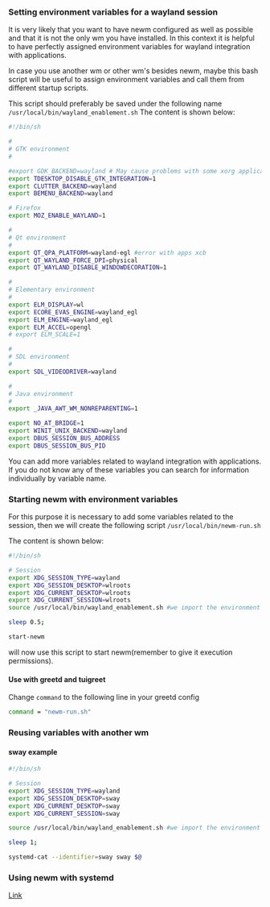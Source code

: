 ### Setting environment variables for a wayland session

It is very likely that you want to have newm configured as well as possible and that it is not the only wm you have installed. In this context it is helpful to have perfectly assigned environment variables for wayland integration with applications.


In case you use another wm or other wm's besides newm, maybe this bash script will be useful to assign environment variables and call them from different startup scripts.

 This script should preferably be saved under the following name `/usr/local/bin/wayland_enablement.sh`
 The content is shown below:

 ``` bash
 #!/bin/sh

#
# GTK environment
#

#export GDK_BACKEND=wayland # May cause problems with some xorg applications
export TDESKTOP_DISABLE_GTK_INTEGRATION=1
export CLUTTER_BACKEND=wayland
export BEMENU_BACKEND=wayland

# Firefox
export MOZ_ENABLE_WAYLAND=1

#
# Qt environment
#
export QT_QPA_PLATFORM=wayland-egl #error with apps xcb
export QT_WAYLAND_FORCE_DPI=physical
export QT_WAYLAND_DISABLE_WINDOWDECORATION=1

#
# Elementary environment
#
export ELM_DISPLAY=wl
export ECORE_EVAS_ENGINE=wayland_egl
export ELM_ENGINE=wayland_egl
export ELM_ACCEL=opengl
# export ELM_SCALE=1

#
# SDL environment
#
export SDL_VIDEODRIVER=wayland

#
# Java environment
#
export _JAVA_AWT_WM_NONREPARENTING=1

export NO_AT_BRIDGE=1
export WINIT_UNIX_BACKEND=wayland
export DBUS_SESSION_BUS_ADDRESS
export DBUS_SESSION_BUS_PID
 ```
 You can add more variables related to wayland integration with applications. If you do not know any of these variables you can search for information individually by variable name.


### Starting newm with environment variables

For this purpose it is necessary to add some variables related to the session,
then we will create the following script `/usr/local/bin/newm-run.sh`

 The content is shown below:

 ``` bash
#!/bin/sh

# Session
export XDG_SESSION_TYPE=wayland
export XDG_SESSION_DESKTOP=wlroots
export XDG_CURRENT_DESKTOP=wlroots
export XDG_CURRENT_SESSION=wlroots
source /usr/local/bin/wayland_enablement.sh #we import the environment variables defined above

sleep 0.5;

start-newm
 ```

 will now use this script to start newm(remember to give it execution permissions).

#### Use with greetd and tuigreet

Change `command` to the following line in your greetd config

``` bash
command = "newm-run.sh"
```

### Reusing variables with another wm

#### sway example

 ``` bash
#!/bin/sh

# Session
export XDG_SESSION_TYPE=wayland
export XDG_SESSION_DESKTOP=sway
export XDG_CURRENT_DESKTOP=sway
export XDG_CURRENT_SESSION=sway

source /usr/local/bin/wayland_enablement.sh #we import the environment variables defined above

sleep 1;

systemd-cat --identifier=sway sway $@
 ```


### Using newm with systemd

[Link](./systemd.md)
